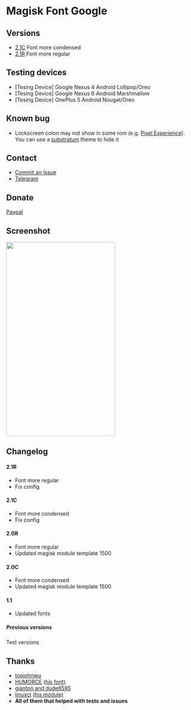 # Magisk Font Google

## Versions ##
* <a href="https://dl2.pushbulletusercontent.com/AbPn3ZDVJpyosVzIZBdjFlS2fZL7PCqC/Google_Product_Sans-2.1C.zip">2.1C</a> Font more condensed
* <a href="https://dl2.pushbulletusercontent.com/EyM6MplApRS7HYZ8GzCIs4zlBJk17Pqd/Google_Product_Sans-2.1R.zip">2.1R</a> Font more regular

## Testing devices ##
* [Tesing Device] Google Nexus 4 Android Lollipop/Oreo
* [Tesing Device] Google Nexus 6 Android Marshmallow
* [Tesing Device] OnePlus 5 Android Nougat/Oreo

## Known bug ##
* Lockscreen colon may not show in some rom (e.g. <a href="https://lh3.googleusercontent.com/KN5DBjF9OwCla-aaGC7dqXtRezCXT6NhDRJvHpUwT3tFw5uJOTFaW2su--30VRxTU0oD3EZb6WIIbQabVVu5O6OZDE8s=s341">Pixel Experience</a>). You can use a <a href="https://play.google.com/store/apps/details?id=substratum.xperia.lockscreens&hl=en">substratum</a> theme to hide it

## Contact ##
* <a href="https://github.com/Magisk-Modules-Repo/Magisk_Font_Google/issues">Commit an Issue</a>
* <a href="https://t.me/pirasalbe">Telegram</a>

## Donate ##
<a href="https://paypal.me/pirasalbe">Paypal</a>

## Screenshot ##
<img src="https://dl2.pushbulletusercontent.com/pIgKn9xO6K46dmlitpE5gtn8U0oF6ZM0/Screenshot_2017-11-10-19-21-54.png" height="519" width="291">

## Changelog ##
#### 2.1R ####
* Font more regular
* Fix config

#### 2.1C ####
* Font more condensed
* Fix config

#### 2.0R ####
* Font more regular
* Updated magisk module template 1500

#### 2.0C ####
* Font more condensed
* Updated magisk module template 1500

#### 1.1 ####
* Updated fonts

##### Previous versions #####
Test versions

## Thanks ##
* <a href="https://github.com/topjohnwu">topjohnwu</a>
* <a href="https://github.com/HUMORCE">HUMORCE</a> <a href="https://github.com/Magisk-Modules-Repo/Systemlessly-Font-with-Tsukushimarugo-A-CJK-Sleek">(his font)</a>
* <a href="https://forum.xda-developers.com/android/themes/fonts-flashable-zips-t3219827">gianton and dude6595</a>
* <a href="https://github.com/sergiocastell">linuxct</a> <a href="https://github.com/sergiocastell/AndroidO-NotoColorEmojiReplacer">(his module)</a>
* **All of them that helped with tests and issues**
